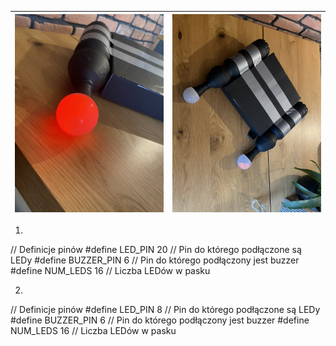 | ![Zdjęcie poglądowe 1](images/8E3AF4EC-A9A9-4A86-BEA3-C9168988288F_1_105_c.jpeg) | ![Zdjęcie poglądowe 2](images/911B6B97-6643-4311-9BD5-5134D8E80417_1_105_c.jpeg) |
|---|---|


1.

// Definicje pinów
#define LED_PIN 20   // Pin do którego podłączone są LEDy
#define BUZZER_PIN 6 // Pin do którego podłączony jest buzzer
#define NUM_LEDS 16  // Liczba LEDów w pasku

2. 

// Definicje pinów
#define LED_PIN 8   // Pin do którego podłączone są LEDy
#define BUZZER_PIN 6 // Pin do którego podłączony jest buzzer
#define NUM_LEDS 16  // Liczba LEDów w pasku

